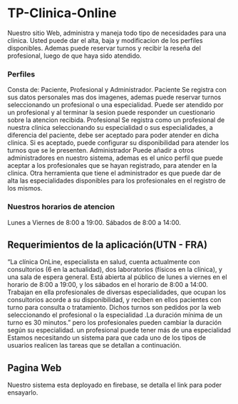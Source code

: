# **TP-Clinica-Online**

Nuestro sitio Web, administra y maneja todo tipo de necesidades para una clinica. 
Usted puede dar el alta, baja y modificacion de los perfiles disponibles.
Ademas puede reservar turnos y recibir la reseña del profesional, luego de que haya sido atendido.

### Perfiles

Consta de: 
Paciente, Profesional y Administrador.
Paciente 
Se registra con sus datos personales mas dos imagenes, ademas puede reservar turnos seleccionando un profesional o una especialidad.
Puede ser atendido por un profesional y al terminar la sesion puede responder un cuestionario sobre la atencion recibida.
Profesional 
Se registra como un profesional de nuestra clinica seleccionando su especialidad o sus especialidades, a diferencia del paciente, debe ser aceptado para poder atender en dicha clinica.
Si es aceptado, puede configurar su disponibilidad para atender los turnos que se le presenten.
Administrador 
Puede añadir a otros administradores en nuestro sistema, ademas es el unico perfil que puede aceptar a los profesionales que se hayan registrado, para atender en la clinica.
Otra herramienta que tiene el administrador es que puede dar de alta las especialidades disponibles para los profesionales en el registro de los mismos.

### Nuestros horarios de atencion
Lunes a Viernes de 8:00 a 19:00.
Sábados de 8:00 a 14:00.

## Requerimientos de la aplicación(UTN - FRA)

“La clínica OnLine, especialista en salud, cuenta
actualmente con consultorios (6 en la actualidad),
dos laboratorios (físicos en la clínica), y una sala
de espera general. Está abierta al público de lunes
a viernes en el horario de 8:00 a 19:00, y los
sábados en el horario de 8:00 a 14:00.
Trabajan en ella profesionales de diversas
especialidades, que ocupan los consultorios acorde a su disponibilidad, y reciben en ellos
pacientes con turno para consulta o tratamiento. Dichos turnos son pedidos por la web
seleccionando el profesional o la especialidad .La duración mínima de un turno es 30 minutos.”
pero los profesionales pueden cambiar la duración según su especialidad. un profesional puede
tener más de una especialidad
Estamos necesitando un sistema para que cada uno de los tipos de usuarios realicen las tareas
que se detallan a continuación.

## Pagina Web

Nuestro sistema esta deployado en firebase, se detalla el link para poder ensayarlo.